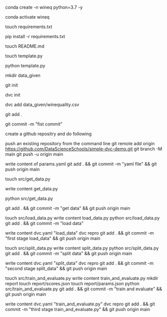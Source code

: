 conda create -n wineq python=3.7 -y

conda activate wineq

touch requirements.txt

pip install -r requirements.txt

touch README.md

touch template.py

python template.py

mkdir data_given

git init

dvc init

dvc add data_given/winequality.csv 

git add .

git commit -m "fist commit"

create a github repositry and do following

push an existing repository from the command line
git remote add origin https://github.com/DataScienceSchools/simple-dvc-demo.git
git branch -M main
git push -u origin main

write content of params.yaml 
git add . && git commit -m "yaml file" && git push origin main

touch src/get_data.py

write content get_data.py

python src/get_data.py

git add . && git commit -m "get data" && git push origin main

touch src/load_data.py
write content load_data.py
python src/load_data.py 
git add . && git commit -m "load data"

write content dvc.yaml "load_data"
dvc repro
git add . && git commit -m "first stage load_data" && git push origin main


touch src/split_data.py
write content split_data.py
python src/split_data.py 
git add . && git commit -m "split data" && git push origin main

write content dvc.yaml "split_data"
dvc repro
git add . && git commit -m "second stage split_data" && git push origin main



touch src/train_and_evaluate.py
write content train_and_evaluate.py
mkdir report
touch report/scores.json
touch report/params.json
python src/train_and_evaluate.py 
git add . && git commit -m "train and evaluate" && git push origin main

write content dvc.yaml "train_and_evaluate.py"
dvc repro
git add . && git commit -m "third stage train_and_evaluate.py" && git push origin main
